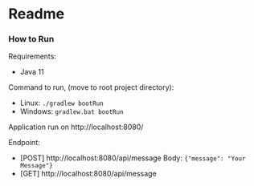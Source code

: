 # Readme

### How to Run
Requirements:
* Java 11

Command to run, (move to root project directory):
* Linux: `./gradlew bootRun`
* Windows: `gradlew.bat bootRun`

Application run on http://localhost:8080/

Endpoint:
* [POST] http://localhost:8080/api/message
  Body: `{"message": "Your Message"}`
* [GET] http://localhost:8080/api/message
